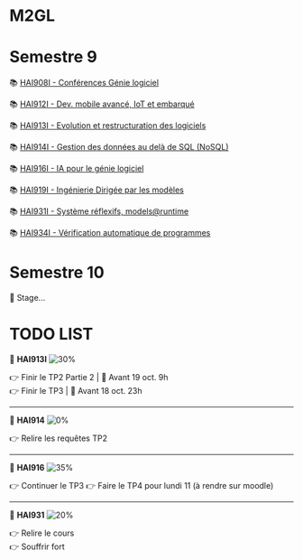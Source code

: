 # M2GL

# Semestre 9

:books: [HAI908I - Conférences Génie logiciel](./HAI908I "HAI908I courses")

:books: [HAI912I - Dev. mobile avancé, IoT et embarqué](./HAI912I "HAI912I courses")

:books: [HAI913I - Evolution et restructuration des logiciels](./HAI913I "HAI913I courses")

:books: [HAI914I - Gestion des données au delà de SQL (NoSQL)](./HAI914I "HAI914I courses")

:books: [HAI916I - IA pour le génie logiciel](./HAI916I "HAI916 courses")

:books: [HAI919I - Ingénierie Dirigée par les modèles](./HAI919I "HAI919I courses")

:books: [HAI931I - Système réflexifs, models@runtime](./HAI931I "HAI931I courses")

:books: [HAI934I - Vérification automatique de programmes](./HAI934I "HAI934I courses")

# Semestre 10

🚧 Stage...

# TODO LIST

🚩 **HAI913I** ![30%](https://progress-bar.dev/30)

👉 Finir le TP2 Partie 2 | 📆 Avant 19 oct. 9h  
👉 Finir le TP3 | 📆 Avant 18 oct. 23h

<hr>

🚩 **HAI914** ![0%](https://progress-bar.dev/0)

👉 Relire les requêtes TP2

<hr>

🚩 **HAI916** ![35%](https://progress-bar.dev/35)

👉 Continuer le TP3
👉 Faire le TP4 pour lundi 11 (à rendre sur moodle)

<hr>

🚩 **HAI931** ![20%](https://progress-bar.dev/20)

👉 Relire le cours  
👉 Souffrir fort